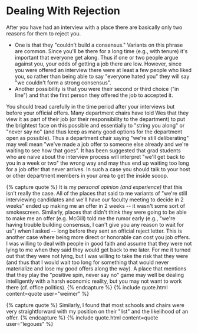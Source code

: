 # Dealing With Rejection

After you have had an interview with a place there are basically only two
reasons for them to reject you. 

- One is that they "couldn't build a consensus." Variants on this phrase
  are common. Since you'll be there for a long time (e.g., with tenure) it's
  important that everyone get along. Thus if one or two people argue against
  you, your odds of getting a job there are low. However, since you were
  offered an interview there were at least a few people who liked you, so
  rather than being able to say "everyone hated you" they will say "we
  couldn't form a strong consensus". 
- Another possibility is that you were their second or third choice ("in
  line") and that the first person they offered the job to accepted it. 


You should tread carefully in the time period after your interviews but
before your official offers. Many department chairs have told Wes that they
view it as part of their job (or their responsibility to the department) to 
put the brightest face on this possible and essentially to "string you
along" or "never say no" (and thus keep as many good options for the
department open as possible). Thus a department chair saying "we're still
deliberating" may well mean "we've made a job offer to someone else already
and we're waiting to see how that goes". It has been suggested that
grad students who are naive about the interview process will interpret
"we'll get back to you in a week or two" the wrong way and may thus end up
waiting too long for a job offer that never arrives. In such a case you
should talk to your host or other department members in your area to get 
the inside scoop.

{% capture quote %}
It is my *personal opinion (and experience)* that this isn't really
the case. All of the places that said to me variants of "we're still
interviewing candidates and we'll have our faculty meeting to decide in 2
weeks" ended up making me an offer in 2 weeks -- it wasn't some sort of
smokescreen. Similarly, places that didn't think they were going to be able
to make me an offer (e.g. McGill) told me the rumor early (e.g., "we're
having trouble building consensus, I can't give you any reason to wait for
us") when I asked -- long before they sent an official reject letter. 
This is another case where being more direct or honorable can cost you job offers.
I was willing to deal with people in good faith and assume that they were
not lying to me when they said they would get back to me later. For me it
turned out that they were not lying, but I was willing to take the risk
that they were (and thus that I would wait too long for something that
would never materialize and lose my good offers along the way).  A place
that mentions that they play the "positive spin, never say no" game may
well be dealing intelligently with a harsh economic reality, but you may
not want to work there (cf. office politics).
{% endcapture %}
{% include quote.html content=quote user="weimer" %}

{% capture quote %}
Similarly, I found that most
schools and chairs were very straightforward with my position on their
"list" and the likelihood of an offer.
{% endcapture %}
{% include quote.html content=quote user="legoues" %}